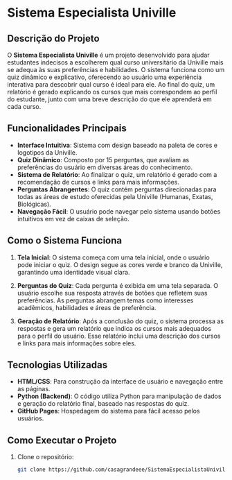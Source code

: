 # Sistema Especialista Univille

## Descrição do Projeto

O **Sistema Especialista Univille** é um projeto desenvolvido para ajudar estudantes indecisos a escolherem qual curso universitário da Univille mais se adequa às suas preferências e habilidades. O sistema funciona como um quiz dinâmico e explicativo, oferecendo ao usuário uma experiência interativa para descobrir qual curso é ideal para ele. Ao final do quiz, um relatório é gerado explicando os cursos que mais correspondem ao perfil do estudante, junto com uma breve descrição do que ele aprenderá em cada curso.

## Funcionalidades Principais

- **Interface Intuitiva**: Sistema com design baseado na paleta de cores e logotipos da Univille.
- **Quiz Dinâmico**: Composto por 15 perguntas, que avaliam as preferências do usuário em diversas áreas do conhecimento.
- **Sistema de Relatório**: Ao finalizar o quiz, um relatório é gerado com a recomendação de cursos e links para mais informações.
- **Perguntas Abrangentes**: O quiz contém perguntas direcionadas para todas as áreas de estudo oferecidas pela Univille (Humanas, Exatas, Biológicas).
- **Navegação Fácil**: O usuário pode navegar pelo sistema usando botões intuitivos em vez de caixas de seleção.

## Como o Sistema Funciona

1. **Tela Inicial**: O sistema começa com uma tela inicial, onde o usuário pode iniciar o quiz. O design segue as cores verde e branco da Univille, garantindo uma identidade visual clara.
   
2. **Perguntas do Quiz**: Cada pergunta é exibida em uma tela separada. O usuário escolhe sua resposta através de botões que refletem suas preferências. As perguntas abrangem temas como interesses acadêmicos, habilidades e áreas de preferência.
   
3. **Geração de Relatório**: Após a conclusão do quiz, o sistema processa as respostas e gera um relatório que indica os cursos mais adequados para o perfil do usuário. Esse relatório inclui uma descrição dos cursos e links para mais informações sobre eles.

## Tecnologias Utilizadas

- **HTML/CSS**: Para construção da interface de usuário e navegação entre as páginas.
- **Python (Backend)**: O código utiliza Python para manipulação de dados e geração do relatório final, baseado nas respostas do quiz.
- **GitHub Pages**: Hospedagem do sistema para fácil acesso pelos usuários.

## Como Executar o Projeto

1. Clone o repositório:
   ```bash
   git clone https://github.com/casagrandeee/SistemaEspecialistaUniville.git
